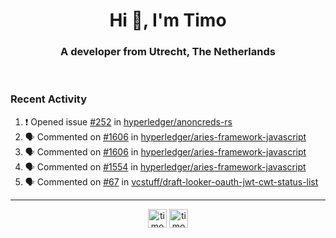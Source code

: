 <h1 align="center">Hi 👋, I'm Timo</h1>
<h3 align="center">A developer from Utrecht, The Netherlands</h3>
<br/>
<!-- https://github.com/rahuldkjain/github-profile-readme-generator --!>

<!--  <p align="left"><img src="https://github-readme-stats.vercel.app/api?username=timoglastra&show_icons=true&count_private=true&" alt="timoglastra" /></p> --!>

<!--
Github language stats
<p align="left"><img src="https://github-readme-stats.vercel.app/api/top-langs/?username=timoglastra&layout=compact" alt="timoglastra" /><p>
-->

<!-- Codestats language stats -->
<!-- <p align="left"><img src="https://codestats-readme.vercel.app/api/top-langs/?username=timoglastra&layout=compact&language_count=12" alt="timoglastra" /><p>    --!>
  
<h3>Recent Activity</h3>

<!--START_SECTION:activity-->
1. ❗ Opened issue [#252](https://github.com/hyperledger/anoncreds-rs/issues/252) in [hyperledger/anoncreds-rs](https://github.com/hyperledger/anoncreds-rs)
2. 🗣 Commented on [#1606](https://github.com/hyperledger/aries-framework-javascript/pull/1606#issuecomment-1768172973) in [hyperledger/aries-framework-javascript](https://github.com/hyperledger/aries-framework-javascript)
3. 🗣 Commented on [#1606](https://github.com/hyperledger/aries-framework-javascript/pull/1606#issuecomment-1768170759) in [hyperledger/aries-framework-javascript](https://github.com/hyperledger/aries-framework-javascript)
4. 🗣 Commented on [#1554](https://github.com/hyperledger/aries-framework-javascript/issues/1554#issuecomment-1767930033) in [hyperledger/aries-framework-javascript](https://github.com/hyperledger/aries-framework-javascript)
5. 🗣 Commented on [#67](https://github.com/vcstuff/draft-looker-oauth-jwt-cwt-status-list/issues/67#issuecomment-1767914948) in [vcstuff/draft-looker-oauth-jwt-cwt-status-list](https://github.com/vcstuff/draft-looker-oauth-jwt-cwt-status-list)
<!--END_SECTION:activity-->

---

<p align="center">
<a href="https://twitter.com/timoglastra" target="blank"><img align="center" src="https://cdn.jsdelivr.net/npm/simple-icons@3.0.1/icons/twitter.svg" alt="timoglastra" height="30" width="30" /></a>
<a href="https://linkedin.com/in/timoglastra" target="blank"><img align="center" src="https://cdn.jsdelivr.net/npm/simple-icons@3.0.1/icons/linkedin.svg" alt="timoglastra" height="30" width="30" /></a>
</p>



